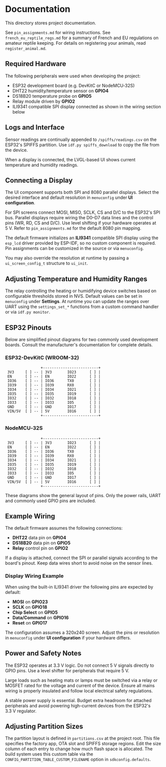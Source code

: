 # Documentation

This directory stores project documentation.

See `pin_assignments.md` for wiring instructions. See `french_eu_reptile_regs.md` for a summary of French and EU regulations on amateur reptile keeping. For details on registering your animals, read `register_animal.md`.

## Required Hardware

The following peripherals were used when developing the project:

- ESP32 development board (e.g. DevKitC or NodeMCU‑32S)
- DHT22 humidity/temperature sensor on **GPIO4**
- DS18B20 temperature probe on **GPIO5**
- Relay module driven by **GPIO2**
- ILI9341 compatible SPI display connected as shown in the wiring section below

## Logs and Interface

Sensor readings are continually appended to `/spiffs/readings.csv` on the
ESP32's SPIFFS partition. Use `idf.py spiffs_download` to copy the file from the
device.

When a display is connected, the LVGL-based UI shows current temperature and
humidity readings.

## Connecting a Display

The UI component supports both SPI and 8080 parallel displays. Select the
desired interface and default resolution in `menuconfig` under **UI
configuration**.

For SPI screens connect MOSI, MISO, SCLK, CS and D/C to the ESP32's SPI bus.
Parallel displays require wiring the D0–D7 data lines and the control pins
(WR, RD, CS and D/C). Use level shifting if your hardware operates at 5 V.
Refer to `pin_assignments.md` for the default 8080 pin mapping.

The default firmware initializes an **ILI9341** compatible SPI display using the
`esp_lcd` driver provided by ESP-IDF, so no custom component is required.
Pin assignments can be customized in the source or via `menuconfig`.

You may also override the resolution at runtime by passing a
`ui_screen_config_t` structure to `ui_init`.

## Adjusting Temperature and Humidity Ranges

The relay controlling the heating or humidifying device switches based on
configurable thresholds stored in NVS. Default values can be set in
`menuconfig` under **Settings**. At runtime you can update the ranges over
UART using the `settings_set_*` functions from a custom command handler or
via `idf.py monitor`.

## ESP32 Pinouts

Below are simplified pinout diagrams for two commonly used development boards. Consult the manufacturer's documentation for complete details.

### ESP32-DevKitC (WROOM-32)

```
                +-------------------------+
 3V3     [ ] -- | 3V3       IO23      [ ] |
 EN      [ ] -- | EN        IO22      [ ] |
 IO36    [ ] -- | IO36      TX0       [ ] |
 IO39    [ ] -- | IO39      RX0       [ ] |
 IO34    [ ] -- | IO34      IO21      [ ] |
 IO35    [ ] -- | IO35      IO19      [ ] |
 IO32    [ ] -- | IO32      IO18      [ ] |
 IO33    [ ] -- | IO33      IO5       [ ] |
 GND     [ ] -- | GND       IO17      [ ] |
 VIN/5V  [ ] -- | 5V        IO16      [ ] |
                +-------------------------+
```

### NodeMCU‑32S

```
                +-------------------------+
 3V3     [ ] -- | 3V3       IO23      [ ] |
 EN      [ ] -- | EN        IO22      [ ] |
 IO36    [ ] -- | IO36      TX0       [ ] |
 IO39    [ ] -- | IO39      RX0       [ ] |
 IO34    [ ] -- | IO34      IO21      [ ] |
 IO35    [ ] -- | IO35      IO19      [ ] |
 IO32    [ ] -- | IO32      IO18      [ ] |
 IO33    [ ] -- | IO33      IO5       [ ] |
 GND     [ ] -- | GND       IO17      [ ] |
 VIN/5V  [ ] -- | 5V        IO16      [ ] |
                +-------------------------+
```

These diagrams show the general layout of pins. Only the power rails, UART and commonly used GPIO pins are included.

## Example Wiring

The default firmware assumes the following connections:

- **DHT22** data pin on **GPIO4**
- **DS18B20** data pin on **GPIO5**
- **Relay** control pin on **GPIO2**

If a display is attached, connect the SPI or parallel signals according to the board's pinout. Keep data wires short to avoid noise on the sensor lines.

### Display Wiring Example

When using the built-in ILI9341 driver the following pins are expected by default:

- **MOSI** on **GPIO23**
- **SCLK** on **GPIO18**
- **Chip Select** on **GPIO5**
- **Data/Command** on **GPIO16**
- **Reset** on **GPIO17**

The configuration assumes a 320x240 screen. Adjust the pins or resolution in
`menuconfig` under **UI configuration** if your hardware differs.

## Power and Safety Notes

The ESP32 operates at 3.3 V logic. Do not connect 5 V signals directly to GPIO pins. Use a level shifter for peripherals that require 5 V.

Large loads such as heating mats or lamps must be switched via a relay or MOSFET rated for the voltage and current of the device. Ensure all mains wiring is properly insulated and follow local electrical safety regulations.

A stable power supply is essential. Budget extra headroom for attached peripherals and avoid powering high-current devices from the ESP32's 3.3 V regulator.

## Adjusting Partition Sizes

The partition layout is defined in `partitions.csv` at the project root. This file specifies the factory app, OTA slot and SPIFFS storage regions. Edit the size column of each entry to change how much flash space is allocated. The build system uses this custom table via the `CONFIG_PARTITION_TABLE_CUSTOM_FILENAME` option in `sdkconfig.defaults`.
